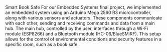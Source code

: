 Smart Book Safe
For our Embedded Systems final project, we implemented an embedded system using an Arduino Mega 2560 R3 microcontroller, along with various sensors and actuators. 
These components communicate with each other, sending and receiving commands and data from a main hub. The main hub, controlled by the user, interfaces through a Wi-Fi module (ESP8266) and a Bluetooth module (HC-06/BlueSMiRF).
This setup allows for the control of environmental conditions and security features in a specific room, such as a book safe.
